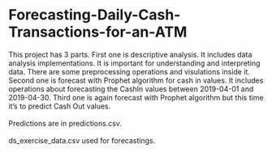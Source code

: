 # Forecasting-Daily-Cash-Transactions-for-an-ATM
This project has 3 parts. First one is descriptive analysis. It includes data analysis implementations. It is important for understanding and interpreting data. There are some preprocessing operations and visulations inside it. Second one is forecast with Prophet algorithm for cash in values. It includes operations about forecasting the CashIn values between 2019-04-01 and 2019-04-30. Third one is again forecast with Prophet algorithm but this time it’s to predict Cash Out values.<br>
<br>Predictions are in predictions.csv.</br>
<br>ds_exercise_data.csv used for forecastings.</br>
